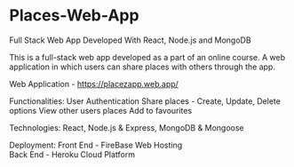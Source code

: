 # Places-Web-App
Full Stack Web App Developed With React, Node.js and MongoDB

This is a full-stack web app developed as a part of an online course. A web application in which users can share places with others through the app. 

Web Application - https://placezapp.web.app/
	
Functionalities: User Authentication
      Share places - Create, Update, Delete options
			View other users places
			Add to favourites

Technologies: 
      React, Node.js & Express, MongoDB & Mongoose 

Deployment: 
			Front End - FireBase Web Hosting <br>
			Back End - Heroku Cloud Platform 
